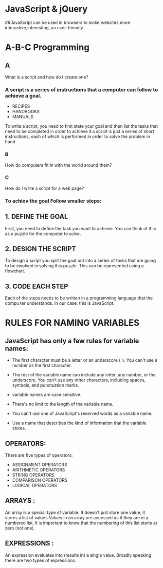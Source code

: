 # JavaScript & jQuery
##JavaScript can be used in browsers to make websites more interactive,interesting, an user-friendly .


# A-B-C Programming
## A  
What is a script and how do I create one?
### A script is a series of instructions that a computer can follow to achieve a goal.
* RECIPES
* HANDBOOKS
* MANUALS

To write a script, you need to first state your goal and then list the tasks that need to be completed in order to achieve it.a script is just a series of short instructions, each of which is performed in order to solve the problem in hand

### B 
How do computers fit in with  the world around them? 
### C 
 How do I write a script for a web page?

 ### To achiev the goal Follow  smaller steps:
 ## 1. DEFINE THE GOAL
First, you need to define the task you want to
achieve. You can think of this as a puzzle for the
computer to solve.

## 2. DESIGN THE SCRIPT
To design a script you split the goal out into a series
of tasks that are going to be involved in solving this
puzzle. This can be represented using a flowchart.


## 3. CODE EACH STEP
Each of the steps needs to be written in a
programming language that the compu ter
understands. In our case, this is JavaScript.

# RULES FOR NAMING VARIABLES
## JavaScript has only a few rules for variable names:

* The first character must be a letter or an underscore (_). You can't use a number as the first character.

* The rest of the variable name can include any letter, any number, or the underscore. You can't use any other characters, including spaces, symbols, and punctuation marks.

* variable names are case sensitive.

* There's no limit to the length of the variable name.

* You can't use one of JavaScript's reserved words as a variable name.

* Use a name that describes the kind of information that the variable stores.

## OPERATORS:
There are five types of operators:
* ASSIGNMENT OPERATORS
* ARITHMETIC OPERATORS 
* STRING OPERATORS
* COMPARISON OPERATORS
* LOGICAL OPERATORS

## ARRAYS :
An array is a special type of variable. It doesn't just store one value; it stores a list of values.Values in an array are accessed as if they are in a numbered list. It is important to know that the numbering of this list starts at zero (not one).

## EXPRESSIONS :
An expression evaluates into (results in) a single value. Broadly speaking
there are two types of expressions.
